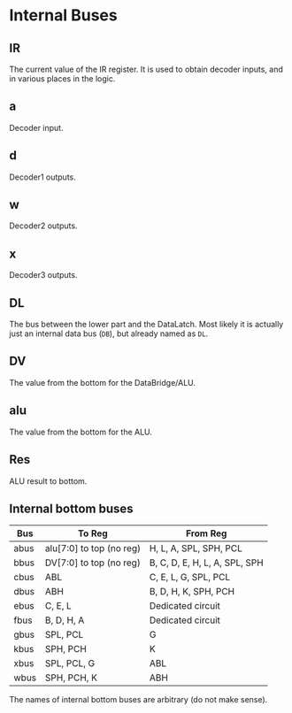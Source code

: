 # Internal Buses

## IR

The current value of the IR register. It is used to obtain decoder inputs, and in various places in the logic.

## a

Decoder input.

## d

Decoder1 outputs.

## w

Decoder2 outputs.

## x

Decoder3 outputs.

## DL

The bus between the lower part and the DataLatch. Most likely it is actually just an internal data bus (`DB`), but already named as `DL`.

## DV

The value from the bottom for the DataBridge/ALU.

## alu

The value from the bottom for the ALU.

## Res

ALU result to bottom.

## Internal bottom buses

|Bus|To Reg|From Reg|
|---|---|---|
|abus|alu\[7:0\] to top (no reg)|H, L, A, SPL, SPH, PCL|
|bbus|DV\[7:0\] to top (no reg)|B, C, D, E, H, L, A, SPL, SPH|
|cbus|ABL|C, E, L, G, SPL, PCL|
|dbus|ABH|B, D, H, K, SPH, PCH|
|ebus|C, E, L|Dedicated circuit|
|fbus|B, D, H, A|Dedicated circuit|
|gbus|SPL, PCL|G|
|kbus|SPH, PCH|K|
|xbus|SPL, PCL, G|ABL|
|wbus|SPH, PCH, K|ABH|

The names of internal bottom buses are arbitrary (do not make sense).
